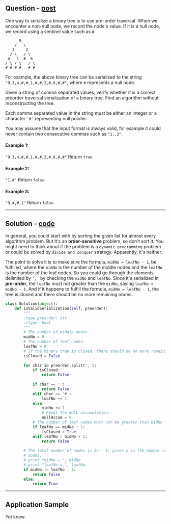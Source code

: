 Question - [post](https://leetcode.com/problems/verify-preorder-serialization-of-a-binary-tree/)
--------

One way to serialize a binary tree is to use pre-order traversal. When we encounter a non-null node, we record the node's value. If it is a null node, we record using a sentinel value such as `#`.

```
     _9_
    /   \
   3     2
  / \   / \
 4   1  #  6
/ \ / \   / \
# # # #   # #
```

For example, the above binary tree can be serialized to the string `"9,3,4,#,#,1,#,#,2,#,6,#,#"`, where `#` represents a null node.

Given a string of comma separated values, verify whether it is a correct preorder traversal serialization of a binary tree. Find an algorithm without reconstructing the tree.

Each comma separated value in the string must be either an integer or a character `'#'` representing null pointer.

You may assume that the input format is always valid, for example it could never contain two consecutive commas such as `"1,,3"`.

#### Example 1:

`"9,3,4,#,#,1,#,#,2,#,6,#,#"` Return `true`

#### Example 2:

`"1,#"` Return `false`

#### Example 3:

`"9,#,#,1"` Return `false`

---

Solution - [code](answer.py)
--------

In general, you could start with by sorting the given list for almost every algorithm problem. But it's an **order-sensitive** problem, so don't sort it. You might need to think about if the problem is a `dynamic programming` problem or could be solved by `divide and conquer` strategy. Apparently, it's neither.

The point to solve it is to make sure the formula, `midNo = leafNo - 1`, be fulfilled, where the `midNo` is the number of the middle nodes and the `leafNo` is the number of the leaf nodes. So you could go through the elements delimited by `','` by checking the `midNo` and `leafNo`. Since it's serialized in **pre-order**, the `leafNo` must not greater than the `midNo`, saying `leafNo < midNo - 1`. And if it happens to fulfill the formula, `midNo = leafNo - 1`, the tree is closed and there should be no more remaining nodes.

```python
class Solution(object):
    def isValidSerialization(self, preorder):
        """
        :type preorder: str
        :rtype: bool
        """
        # The number of middle nodes.
        midNo = 0
        # The number of leaf nodes.
        leafNo = 0
        # If the binary tree is closed, there should be no more remaining nodes.
        isClosed = False
        
        for char in preorder.split(','):
            if isClosed:
                return False
        
            if char == '':
                return False
            elif char == '#':
                leafNo += 1
            else:
                midNo += 1
                # Reset the NULL accumulation.
                nullAccum = 0
            # The number of leaf nodes must not be greater than midNo + 1.
            if leafNo == midNo + 1:
                isClosed = True
            elif leafNo > midNo + 1:
                return False
        
        # The total number of nodes is 2n - 1, given n is the number of leaf
        # nodes.
        # print "midNo = ", midNo
        # print "leafNo = ", leafNo
        if midNo != leafNo - 1:
            return False
        else:
            return True
```

---

Application Sample
------------------

Yet know.
